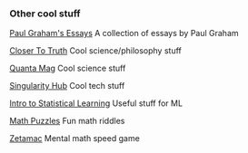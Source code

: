 ### Other cool stuff


<a href="http://www.paulgraham.com/articles.html">Paul Graham's Essays</a> A collection of essays by Paul Graham

<a href="https://live-closer-to-truth.pantheonsite.io/">Closer To Truth</a> Cool science/philosophy stuff

<a href="https://www.quantamagazine.org/">Quanta Mag</a> Cool science stuff

<a href="https://singularityhub.com/">Singularity Hub</a> Cool tech stuff

<a href="https://www.statlearning.com/">Intro to Statistical Learning</a> Useful stuff for ML

<a href="https://brainstellar.com/puzzles">Math Puzzles</a> Fun math riddles

<a href="https://arithmetic.zetamac.com/">Zetamac</a> Mental math speed game


